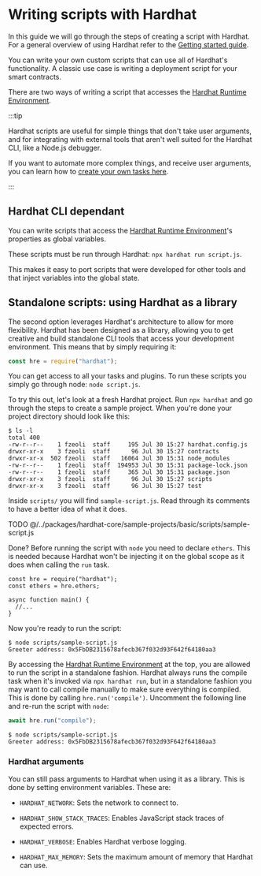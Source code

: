 # Writing scripts with Hardhat

In this guide we will go through the steps of creating a script with Hardhat. For a general overview of using Hardhat refer to the [Getting started guide].

You can write your own custom scripts that can use all of Hardhat's functionality. A classic use case is writing a deployment script for your smart contracts.

There are two ways of writing a script that accesses the [Hardhat Runtime Environment].

:::tip

Hardhat scripts are useful for simple things that don't take user arguments, and for integrating with external tools that aren't well suited for the Hardhat CLI, like a Node.js debugger.

If you want to automate more complex things, and receive user arguments, you can learn how to [create your own tasks here](./create-task.md).

:::

## Hardhat CLI dependant

You can write scripts that access the [Hardhat Runtime Environment]'s properties as global variables.

These scripts must be run through Hardhat: `npx hardhat run script.js`.

This makes it easy to port scripts that were developed for other tools and that inject variables into the global state.

## Standalone scripts: using Hardhat as a library

The second option leverages Hardhat's architecture to allow for more flexibility. Hardhat has been designed as a library, allowing you to get creative and build standalone CLI tools that access your development environment. This means that by simply requiring it:

```js
const hre = require("hardhat");
```

You can get access to all your tasks and plugins. To run these scripts you simply go through node: `node script.js`.

To try this out, let's look at a fresh Hardhat project. Run `npx hardhat` and go through the steps to create a sample project. When you're done your project directory should look like this:

```
$ ls -l
total 400
-rw-r--r--    1 fzeoli  staff     195 Jul 30 15:27 hardhat.config.js
drwxr-xr-x    3 fzeoli  staff      96 Jul 30 15:27 contracts
drwxr-xr-x  502 fzeoli  staff   16064 Jul 30 15:31 node_modules
-rw-r--r--    1 fzeoli  staff  194953 Jul 30 15:31 package-lock.json
-rw-r--r--    1 fzeoli  staff     365 Jul 30 15:31 package.json
drwxr-xr-x    3 fzeoli  staff      96 Jul 30 15:27 scripts
drwxr-xr-x    3 fzeoli  staff      96 Jul 30 15:27 test
```

Inside `scripts/` you will find `sample-script.js`. Read through its comments to have a better idea of what it does.

TODO @/../packages/hardhat-core/sample-projects/basic/scripts/sample-script.js

Done? Before running the script with `node` you need to declare `ethers`. This is needed because Hardhat won't be injecting it on the global scope as it does when calling the `run` task.

```js{2}
const hre = require("hardhat");
const ethers = hre.ethers;

async function main() {
  //...
}
```

Now you're ready to run the script:

```
$ node scripts/sample-script.js
Greeter address: 0x5FbDB2315678afecb367f032d93F642f64180aa3
```

By accessing the [Hardhat Runtime Environment] at the top, you are allowed to run the script in a standalone fashion. Hardhat always runs the compile task when it's invoked via `npx hardhat run`, but in a standalone fashion you may want to call compile manually to make sure everything is compiled. This is done by calling `hre.run('compile')`. Uncomment the following line and re-run the script with `node`:

```js
await hre.run("compile");
```

```
$ node scripts/sample-script.js
Greeter address: 0x5FbDB2315678afecb367f032d93F642f64180aa3
```

### Hardhat arguments

You can still pass arguments to Hardhat when using it as a library. This is done by setting environment variables. These are:

- `HARDHAT_NETWORK`: Sets the network to connect to.

- `HARDHAT_SHOW_STACK_TRACES`: Enables JavaScript stack traces of expected errors.

- `HARDHAT_VERBOSE`: Enables Hardhat verbose logging.

- `HARDHAT_MAX_MEMORY`: Sets the maximum amount of memory that Hardhat can use.

[hardhat runtime environment]: ../advanced/hardhat-runtime-environment.md
[getting started guide]: ../getting-started/index.md
